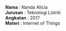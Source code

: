 **Nama** : Nanda Alicia  
**Jurusan** : Teknologi Listrik  
**Angkatan** : 2017  
**Materi** : Internet of Things  